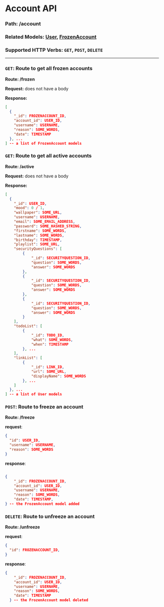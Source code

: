 # Account API
### Path: /account
### Related Models: [User](../models/user.js), [FrozenAccount](../models/frozenAccount.js)
### Supported HTTP Verbs: ```GET```, ```POST```, ```DELETE```
---
### ```GET```: Route to get all frozen accounts
**Route: /frozen**

**Request:** does not have a body

**Response:**
```json
[
  {
    "_id": FROZENACCOUNT_ID,
    "account_id": USER_ID,
    "username": USERNAME,
    "reason": SOME_WORDS,
    "date": TIMESTAMP
  }, ...
] -- a list of FrozenAccount models
```

### ```GET```: Route to get all active accounts
**Route: /active**

**Request:** does not have a body

**Response:**
```json
[
  {
    "_id": USER_ID,
    "mood": 0 / 1,
    "wallpaper": SOME_URL,
    "username": USERNAME,
    "email": SOME_EMAIL_ADDRESS,
    "password": SOME_HASHED_STRING,
    "firstname": SOME_WORDS,
    "lastname": SOME_WORDS,
    "birthday": TIMESTAMP,
    "playlist": SOME_URL,
    "securityQuestions": [
        {
            "_id": SECURITYQUESTION_ID,
            "question": SOME_WORDS,
            "answer": SOME_WORDS
        },
        {
            "_id": SECURITYQUESTION_ID,
            "question": SOME_WORDS,
            "answer": SOME_WORDS
        },
        {
            "_id": SECURITYQUESTION_ID,
            "question": SOME_WORDS,
            "answer": SOME_WORDS
        }
    ],
    "todoList": [
        {
            "_id": TODO_ID,
            "what": SOME_WORDS,
            "when": TIMESTAMP
        }, ...
    ],
    "linkList": [
        {
            "_id": LINK_ID,
            "url": SOME_URL,
            "displayName": SOME_WORDS
        }, ...
    ]
  }, ...
] -- a list of User models
```

### ```POST```: Route to freeze an account
**Route: /freeze**

**request**:
```json
{
  "id": USER_ID,
  "username": USERNAME,
  "reason": SOME_WORDS
}
```

**response**:
```json

{
    "_id": FROZENACCOUNT_ID,
    "account_id": USER_ID,
    "username": USERNAME,
    "reason": SOME_WORDS,
    "date": TIMESTAMP,
} -- the FrozenAccount model added
```

### ```DELETE```: Route to unfreeze an account
**Route: /unfreeze**

**request**:
```json
{
  "id": FROZENACCOUNT_ID,
}
```

**response**:
```json
{
    "_id": FROZENACCOUNT_ID,
    "account_id": USER_ID,
    "username": USERNAME,
    "reason": SOME_WORDS,
    "date": TIMESTAMP
  } -- the FrozenAccount model deleted
```